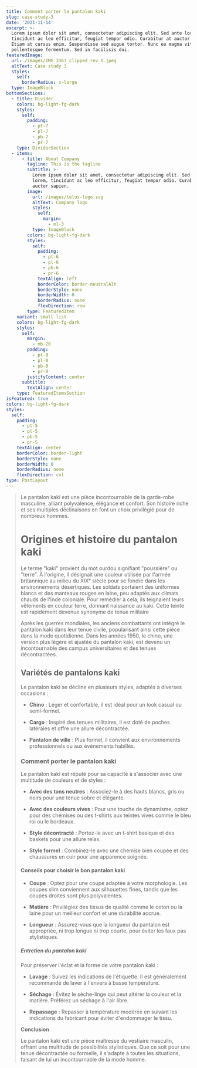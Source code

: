 ```yaml
---
title: Comment porter le pantalon kaki
slug: case-study-3
date: '2021-11-14'
excerpt: >-
  Lorem ipsum dolor sit amet, consectetur adipiscing elit. Sed ante lorem,
  tincidunt ac leo efficitur, feugiat tempor odio. Curabitur at auctor sapien.
  Etiam at cursus enim. Suspendisse sed augue tortor. Nunc eu magna vitae lorem
  pellentesque fermentum. Sed in facilisis dui.
featuredImage:
  url: /images/IMG_3363_clipped_rev_1.jpeg
  altText: Case study 3
  styles:
    self:
      borderRadius: x-large
  type: ImageBlock
bottomSections:
  - title: Divider
    colors: bg-light-fg-dark
    styles:
      self:
        padding:
          - pt-7
          - pl-7
          - pb-7
          - pr-7
    type: DividerSection
  - items:
      - title: About Company
        tagline: This is the tagline
        subtitle: >-
          Lorem ipsum dolor sit amet, consectetur adipiscing elit. Sed ante
          lorem, tincidunt ac leo efficitur, feugiat tempor odio. Curabitur at
          auctor sapien.
        image:
          url: /images/telus-logo.svg
          altText: Company logo
          styles:
            self:
              margin:
                - ml-3
          type: ImageBlock
        colors: bg-light-fg-dark
        styles:
          self:
            padding:
              - pt-6
              - pl-6
              - pb-6
              - pr-6
            textAlign: left
            borderColor: border-neutralAlt
            borderStyle: none
            borderWidth: 0
            borderRadius: none
            flexDirection: row
        type: FeaturedItem
    variant: small-list
    colors: bg-light-fg-dark
    styles:
      self:
        margin:
          - mb-20
        padding:
          - pt-0
          - pl-0
          - pb-0
          - pr-0
        justifyContent: center
      subtitle:
        textAlign: center
    type: FeaturedItemsSection
isFeatured: true
colors: bg-light-fg-dark
styles:
  self:
    padding:
      - pt-5
      - pl-5
      - pb-5
      - pr-5
    textAlign: center
    borderColor: border-light
    borderStyle: none
    borderWidth: 0
    borderRadius: none
    flexDirection: col
type: PostLayout
---
```

> Le pantalon kaki est une pièce incontournable de la garde-robe masculine, alliant polyvalence, élégance et confort. Son histoire riche et ses multiples déclinaisons en font un choix privilégié pour de nombreux hommes.
>
> # **Origines et histoire du pantalon kaki**
>
> Le terme "kaki" provient du mot ourdou signifiant "poussière" ou "terre". À l'origine, il désignait une couleur utilisée par l'armée britannique au milieu du XIXᵉ siècle pour se fondre dans les environnements désertiques. Les soldats portaient des uniformes blancs et des manteaux rouges en laine, peu adaptés aux climats chauds de l'Inde coloniale. Pour remédier à cela, ils teignaient leurs vêtements en couleur terre, donnant naissance au kaki. Cette teinte est rapidement devenue synonyme de tenue militaire 
>
>
>
> Après les guerres mondiales, les anciens combattants ont intégré le pantalon kaki dans leur tenue civile, popularisant ainsi cette pièce dans la mode quotidienne. Dans les années 1950, le chino, une version plus légère et ajustée du pantalon kaki, est devenu un incontournable des campus universitaires et des tenues décontractées. 
>
>
>
> ## **Variétés de pantalons kaki**
>
> Le pantalon kaki se décline en plusieurs styles, adaptés à diverses occasions :
>
> *   **Chino** : Léger et confortable, il est idéal pour un look casual ou semi-formel.
>
> *   **Cargo** : Inspiré des tenues militaires, il est doté de poches latérales et offre une allure décontractée.
>
> *   **Pantalon de ville** : Plus formel, il convient aux environnements professionnels ou aux événements habillés.
>
> ### **Comment porter le pantalon kaki**
>
> Le pantalon kaki est réputé pour sa capacité à s'associer avec une multitude de couleurs et de styles :
>
> *   **Avec des tons neutres** : Associez-le à des hauts blancs, gris ou noirs pour une tenue sobre et élégante.
>
> *   **Avec des couleurs vives** : Pour une touche de dynamisme, optez pour des chemises ou des t-shirts aux teintes vives comme le bleu roi ou le bordeaux.
>
> *   **Style décontracté** : Portez-le avec un t-shirt basique et des baskets pour une allure relax.
>
> *   **Style formel** : Combinez-le avec une chemise bien coupée et des chaussures en cuir pour une apparence soignée.
>
> #### **Conseils pour choisir le bon pantalon kaki**
>
> *   **Coupe** : Optez pour une coupe adaptée à votre morphologie. Les coupes slim conviennent aux silhouettes fines, tandis que les coupes droites sont plus polyvalentes.
>
> *   **Matière** : Privilégiez des tissus de qualité comme le coton ou la laine pour un meilleur confort et une durabilité accrue.
>
> *   **Longueur** : Assurez-vous que la longueur du pantalon est appropriée, ni trop longue ni trop courte, pour éviter les faux pas stylistiques.
>
> ##### **Entretien du pantalon kaki**
>
> Pour préserver l'éclat et la forme de votre pantalon kaki :
>
> *   **Lavage** : Suivez les indications de l'étiquette. Il est généralement recommandé de laver à l'envers à basse température.
>
> *   **Séchage** : Évitez le sèche-linge qui peut altérer la couleur et la matière. Préférez un séchage à l'air libre.
>
> *   **Repassage** : Repasser à température modérée en suivant les indications du fabricant pour éviter d'endommager le tissu.
>
> **Conclusion**
>
> Le pantalon kaki est une pièce maîtresse du vestiaire masculin, offrant une multitude de possibilités stylistiques. Que ce soit pour une tenue décontractée ou formelle, il s'adapte à toutes les situations, faisant de lui un incontournable de la mode homme.
>
>
>
>

